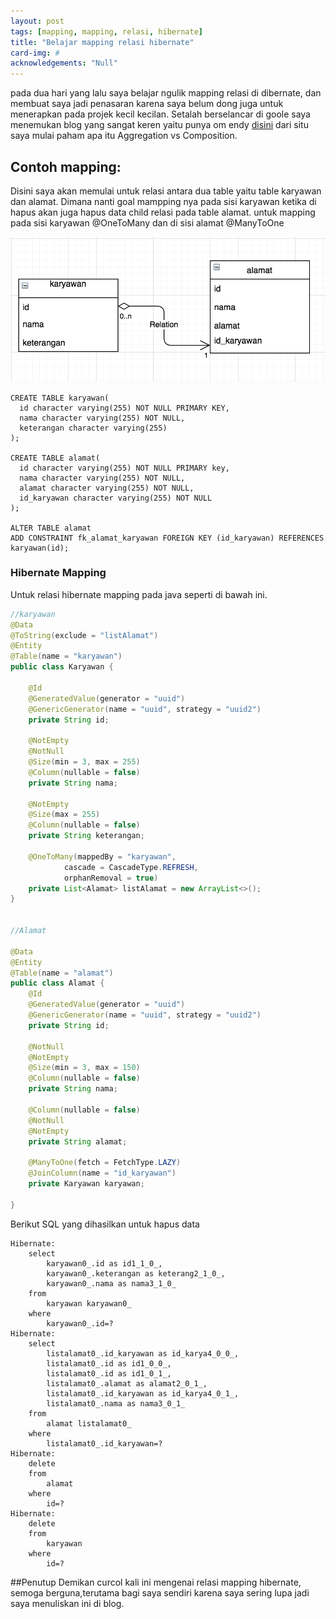 ```yaml
---
layout: post
tags: [mapping, mapping, relasi, hibernate]
title: "Belajar mapping relasi hibernate"
card-img: #
acknowledgements: "Null"
---
```

pada dua hari yang lalu saya belajar ngulik mapping relasi di dibernate, dan membuat saya jadi penasaran karena saya belum dong juga untuk menerapkan pada projek kecil kecilan. Setalah berselancar di goole saya menemukan blog yang sangat keren yaitu punya om endy <a href="https://software.endy.muhardin.com/java/memahami-mapping-relasi-hibernate/">disini</a> dari situ saya mulai paham apa itu Aggregation vs Composition.

## Contoh mapping:

Disini saya akan memulai untuk relasi antara dua table yaitu table karyawan dan alamat. Dimana nanti goal mampping nya pada sisi karyawan ketika di hapus akan juga hapus data child relasi pada table alamat. untuk mapping pada sisi karyawan @OneToMany dan di sisi alamat @ManyToOne

![pic1](/img/post/001/belajar-mapping-relasi-hibernate.png)


```
CREATE TABLE karyawan(
  id character varying(255) NOT NULL PRIMARY KEY,
  nama character varying(255) NOT NULL,
  keterangan character varying(255)
);

CREATE TABLE alamat(
  id character varying(255) NOT NULL PRIMARY key,
  nama character varying(255) NOT NULL,
  alamat character varying(255) NOT NULL,
  id_karyawan character varying(255) NOT NULL
);

ALTER TABLE alamat
ADD CONSTRAINT fk_alamat_karyawan FOREIGN KEY (id_karyawan) REFERENCES karyawan(id);

```


### Hibernate Mapping
Untuk relasi hibernate mapping pada java seperti di bawah ini.

```java
//karyawan
@Data
@ToString(exclude = "listAlamat")
@Entity
@Table(name = "karyawan")
public class Karyawan {

    @Id
    @GeneratedValue(generator = "uuid")
    @GenericGenerator(name = "uuid", strategy = "uuid2")
    private String id;

    @NotEmpty
    @NotNull
    @Size(min = 3, max = 255)
    @Column(nullable = false)
    private String nama;

    @NotEmpty
    @Size(max = 255)
    @Column(nullable = false)
    private String keterangan;

    @OneToMany(mappedBy = "karyawan",
            cascade = CascadeType.REFRESH,
            orphanRemoval = true)
    private List<Alamat> listAlamat = new ArrayList<>();
}


//Alamat

@Data
@Entity
@Table(name = "alamat")
public class Alamat {
    @Id
    @GeneratedValue(generator = "uuid")
    @GenericGenerator(name = "uuid", strategy = "uuid2")
    private String id;

    @NotNull
    @NotEmpty
    @Size(min = 3, max = 150)
    @Column(nullable = false)
    private String nama;

    @Column(nullable = false)
    @NotNull
    @NotEmpty
    private String alamat;

    @ManyToOne(fetch = FetchType.LAZY)
    @JoinColumn(name = "id_karyawan")
    private Karyawan karyawan;

}
```
Berikut SQL yang dihasilkan untuk hapus data

```
Hibernate: 
    select
        karyawan0_.id as id1_1_0_,
        karyawan0_.keterangan as keterang2_1_0_,
        karyawan0_.nama as nama3_1_0_ 
    from
        karyawan karyawan0_ 
    where
        karyawan0_.id=?
Hibernate: 
    select
        listalamat0_.id_karyawan as id_karya4_0_0_,
        listalamat0_.id as id1_0_0_,
        listalamat0_.id as id1_0_1_,
        listalamat0_.alamat as alamat2_0_1_,
        listalamat0_.id_karyawan as id_karya4_0_1_,
        listalamat0_.nama as nama3_0_1_ 
    from
        alamat listalamat0_ 
    where
        listalamat0_.id_karyawan=?
Hibernate: 
    delete 
    from
        alamat 
    where
        id=?
Hibernate: 
    delete 
    from
        karyawan 
    where
        id=?
```

##Penutup
Demikan curcol kali ini mengenai relasi mapping hibernate, semoga berguna,terutama bagi saya sendiri karena saya sering lupa jadi saya menuliskan ini di blog.
